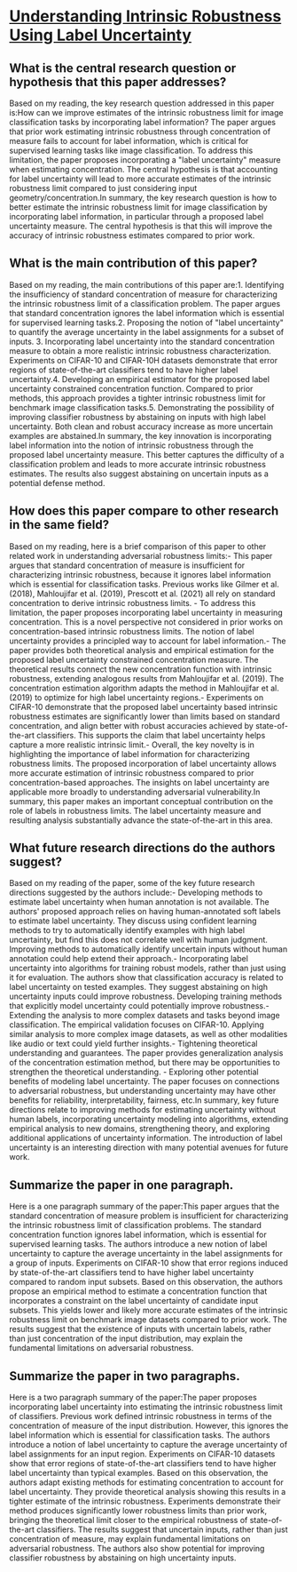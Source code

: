 # [Understanding Intrinsic Robustness Using Label Uncertainty](https://arxiv.org/abs/2107.03250)

## What is the central research question or hypothesis that this paper addresses?

Based on my reading, the key research question addressed in this paper is:How can we improve estimates of the intrinsic robustness limit for image classification tasks by incorporating label information? The paper argues that prior work estimating intrinsic robustness through concentration of measure fails to account for label information, which is critical for supervised learning tasks like image classification. To address this limitation, the paper proposes incorporating a "label uncertainty" measure when estimating concentration. The central hypothesis is that accounting for label uncertainty will lead to more accurate estimates of the intrinsic robustness limit compared to just considering input geometry/concentration.In summary, the key research question is how to better estimate the intrinsic robustness limit for image classification by incorporating label information, in particular through a proposed label uncertainty measure. The central hypothesis is that this will improve the accuracy of intrinsic robustness estimates compared to prior work.


## What is the main contribution of this paper?

Based on my reading, the main contributions of this paper are:1. Identifying the insufficiency of standard concentration of measure for characterizing the intrinsic robustness limit of a classification problem. The paper argues that standard concentration ignores the label information which is essential for supervised learning tasks.2. Proposing the notion of "label uncertainty" to quantify the average uncertainty in the label assignments for a subset of inputs. 3. Incorporating label uncertainty into the standard concentration measure to obtain a more realistic intrinsic robustness characterization. Experiments on CIFAR-10 and CIFAR-10H datasets demonstrate that error regions of state-of-the-art classifiers tend to have higher label uncertainty.4. Developing an empirical estimator for the proposed label uncertainty constrained concentration function. Compared to prior methods, this approach provides a tighter intrinsic robustness limit for benchmark image classification tasks.5. Demonstrating the possibility of improving classifier robustness by abstaining on inputs with high label uncertainty. Both clean and robust accuracy increase as more uncertain examples are abstained.In summary, the key innovation is incorporating label information into the notion of intrinsic robustness through the proposed label uncertainty measure. This better captures the difficulty of a classification problem and leads to more accurate intrinsic robustness estimates. The results also suggest abstaining on uncertain inputs as a potential defense method.


## How does this paper compare to other research in the same field?

Based on my reading, here is a brief comparison of this paper to other related work in understanding adversarial robustness limits:- This paper argues that standard concentration of measure is insufficient for characterizing intrinsic robustness, because it ignores label information which is essential for classification tasks. Previous works like Gilmer et al. (2018), Mahloujifar et al. (2019), Prescott et al. (2021) all rely on standard concentration to derive intrinsic robustness limits. - To address this limitation, the paper proposes incorporating label uncertainty in measuring concentration. This is a novel perspective not considered in prior works on concentration-based intrinsic robustness limits. The notion of label uncertainty provides a principled way to account for label information.- The paper provides both theoretical analysis and empirical estimation for the proposed label uncertainty constrained concentration measure. The theoretical results connect the new concentration function with intrinsic robustness, extending analogous results from Mahloujifar et al. (2019). The concentration estimation algorithm adapts the method in Mahloujifar et al. (2019) to optimize for high label uncertainty regions.- Experiments on CIFAR-10 demonstrate that the proposed label uncertainty based intrinsic robustness estimates are significantly lower than limits based on standard concentration, and align better with robust accuracies achieved by state-of-the-art classifiers. This supports the claim that label uncertainty helps capture a more realistic intrinsic limit.- Overall, the key novelty is in highlighting the importance of label information for characterizing robustness limits. The proposed incorporation of label uncertainty allows more accurate estimation of intrinsic robustness compared to prior concentration-based approaches. The insights on label uncertainty are applicable more broadly to understanding adversarial vulnerability.In summary, this paper makes an important conceptual contribution on the role of labels in robustness limits. The label uncertainty measure and resulting analysis substantially advance the state-of-the-art in this area.


## What future research directions do the authors suggest?

Based on my reading of the paper, some of the key future research directions suggested by the authors include:- Developing methods to estimate label uncertainty when human annotation is not available. The authors' proposed approach relies on having human-annotated soft labels to estimate label uncertainty. They discuss using confident learning methods to try to automatically identify examples with high label uncertainty, but find this does not correlate well with human judgment. Improving methods to automatically identify uncertain inputs without human annotation could help extend their approach.- Incorporating label uncertainty into algorithms for training robust models, rather than just using it for evaluation. The authors show that classification accuracy is related to label uncertainty on tested examples. They suggest abstaining on high uncertainty inputs could improve robustness. Developing training methods that explicitly model uncertainty could potentially improve robustness.- Extending the analysis to more complex datasets and tasks beyond image classification. The empirical validation focuses on CIFAR-10. Applying similar analysis to more complex image datasets, as well as other modalities like audio or text could yield further insights.- Tightening theoretical understanding and guarantees. The paper provides generalization analysis of the concentration estimation method, but there may be opportunities to strengthen the theoretical understanding. - Exploring other potential benefits of modeling label uncertainty. The paper focuses on connections to adversarial robustness, but understanding uncertainty may have other benefits for reliability, interpretability, fairness, etc.In summary, key future directions relate to improving methods for estimating uncertainty without human labels, incorporating uncertainty modeling into algorithms, extending empirical analysis to new domains, strengthening theory, and exploring additional applications of uncertainty information. The introduction of label uncertainty is an interesting direction with many potential avenues for future work.


## Summarize the paper in one paragraph.

Here is a one paragraph summary of the paper:This paper argues that the standard concentration of measure problem is insufficient for characterizing the intrinsic robustness limit of classification problems. The standard concentration function ignores label information, which is essential for supervised learning tasks. The authors introduce a new notion of label uncertainty to capture the average uncertainty in the label assignments for a group of inputs. Experiments on CIFAR-10 show that error regions induced by state-of-the-art classifiers tend to have higher label uncertainty compared to random input subsets. Based on this observation, the authors propose an empirical method to estimate a concentration function that incorporates a constraint on the label uncertainty of candidate input subsets. This yields lower and likely more accurate estimates of the intrinsic robustness limit on benchmark image datasets compared to prior work. The results suggest that the existence of inputs with uncertain labels, rather than just concentration of the input distribution, may explain the fundamental limitations on adversarial robustness.


## Summarize the paper in two paragraphs.

Here is a two paragraph summary of the paper:The paper proposes incorporating label uncertainty into estimating the intrinsic robustness limit of classifiers. Previous work defined intrinsic robustness in terms of the concentration of measure of the input distribution. However, this ignores the label information which is essential for classification tasks. The authors introduce a notion of label uncertainty to capture the average uncertainty of label assignments for an input region. Experiments on CIFAR-10 datasets show that error regions of state-of-the-art classifiers tend to have higher label uncertainty than typical examples. Based on this observation, the authors adapt existing methods for estimating concentration to account for label uncertainty. They provide theoretical analysis showing this results in a tighter estimate of the intrinsic robustness. Experiments demonstrate their method produces significantly lower robustness limits than prior work, bringing the theoretical limit closer to the empirical robustness of state-of-the-art classifiers. The results suggest that uncertain inputs, rather than just concentration of measure, may explain fundamental limitations on adversarial robustness. The authors also show potential for improving classifier robustness by abstaining on high uncertainty inputs.
